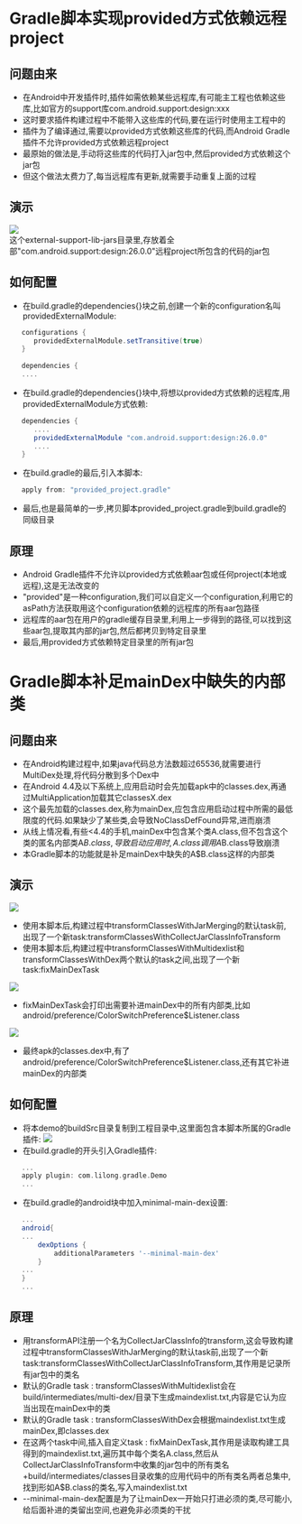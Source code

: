 # Gradle脚本实现provided方式依赖远程project
## 问题由来
- 在Android中开发插件时,插件如需依赖某些远程库,有可能主工程也依赖这些库,比如官方的support库com.android.support:design:xxx
- 这时要求插件构建过程中不能带入这些库的代码,要在运行时使用主工程中的
- 插件为了编译通过,需要以provided方式依赖这些库的代码,而Android Gradle插件不允许provided方式依赖远程project
- 最原始的做法是,手动将这些库的代码打入jar包中,然后provided方式依赖这个jar包
- 但这个做法太费力了,每当远程库有更新,就需要手动重复上面的过程
## 演示
![](./1.png)  
这个external-support-lib-jars目录里,存放着全部"com.android.support:design:26.0.0"远程project所包含的代码的jar包
## 如何配置
- 在build.gradle的dependencies{}块之前,创建一个新的configuration名叫providedExternalModule:
```groovy
   configurations {
      providedExternalModule.setTransitive(true)
   }
   
   dependencies {
   ....
```  
- 在build.gradle的dependencies{}块中,将想以provided方式依赖的远程库,用providedExternalModule方式依赖:
```groovy
   dependencies {
      ....
      providedExternalModule "com.android.support:design:26.0.0"
      ....
   }
```
- 在build.gradle的最后,引入本脚本:
```groovy
   apply from: "provided_project.gradle"
```
- 最后,也是最简单的一步,拷贝脚本provided_project.gradle到build.gradle的同级目录

## 原理
- Android Gradle插件不允许以provided方式依赖aar包或任何project(本地或远程),这是无法改变的
- "provided"是一种configuration,我们可以自定义一个configuration,利用它的asPath方法获取用这个configuration依赖的远程库的所有aar包路径
- 远程库的aar包在用户的gradle缓存目录里,利用上一步得到的路径,可以找到这些aar包,提取其内部的jar包,然后都拷贝到特定目录里
- 最后,用provided方式依赖特定目录里的所有jar包

# Gradle脚本补足mainDex中缺失的内部类
## 问题由来
- 在Android构建过程中,如果java代码总方法数超过65536,就需要进行MultiDex处理,将代码分散到多个Dex中
- 在Android 4.4及以下系统上,应用启动时会先加载apk中的classes.dex,再通过MultiApplication加载其它classesX.dex
- 这个最先加载的classes.dex,称为mainDex,应包含应用启动过程中所需的最低限度的代码.如果缺少了某些类,会导致NoClassDefFound异常,进而崩溃
- 从线上情况看,有些<4.4的手机,mainDex中包含某个类A.class,但不包含这个类的匿名内部类A$B.class,导致启动应用时,A.class调用A$B.class导致崩溃
- 本Gradle脚本的功能就是补足mainDex中缺失的A$B.class这样的内部类
## 演示
![](./2.png) 
- 使用本脚本后,构建过程中transformClassesWithJarMerging的默认task前,出现了一个新task:transformClassesWithCollectJarClassInfoTransform
- 使用本脚本后,构建过程中transformClassesWithMultidexlist和transformClassesWithDex两个默认的task之间,出现了一个新task:fixMainDexTask 

![](./3.png)
- fixMainDexTask会打印出需要补进mainDex中的所有内部类,比如android/preference/ColorSwitchPreference$Listener.class

![](./4.png)
- 最终apk的classes.dex中,有了android/preference/ColorSwitchPreference$Listener.class,还有其它补进mainDex的内部类
## 如何配置
- 将本demo的buildSrc目录复制到工程目录中,这里面包含本脚本所属的Gradle插件:
  ![](./5.png)  
- 在build.gradle的开头引入Gradle插件:
```groovy
   ...
   apply plugin: com.lilong.gradle.Demo
   ...
```
- 在build.gradle的android块中加入minimal-main-dex设置:
```groovy
   ...
   android{
   ...
       dexOptions {
           additionalParameters '--minimal-main-dex'
       }
   ...
   }
   ...
```
## 原理
- 用transformAPI注册一个名为CollectJarClassInfo的transform,这会导致构建过程中transformClassesWithJarMerging的默认task前,出现了一个新task:transformClassesWithCollectJarClassInfoTransform,其作用是记录所有jar包中的类名
- 默认的Gradle task : transformClassesWithMultidexlist会在build/intermediates/multi-dex/目录下生成maindexlist.txt,内容是它认为应当出现在mainDex中的类
- 默认的Gradle task : transformClassesWithDex会根据maindexlist.txt生成mainDex,即classes.dex
- 在这两个task中间,插入自定义task : fixMainDexTask,其作用是读取构建工具得到的maindexlist.txt,遍历其中每个类名A.class,然后从CollectJarClassInfoTransform中收集的jar包中的所有类名+build/intermediates/classes目录收集的应用代码中的所有类名两者总集中,找到形如A$B.class的类名,写入maindexlist.txt
- --minimal-main-dex配置是为了让mainDex一开始只打进必须的类,尽可能小,给后面补进的类留出空间,也避免非必须类的干扰

